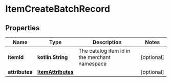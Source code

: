 
# ItemCreateBatchRecord

## Properties
Name | Type | Description | Notes
------------ | ------------- | ------------- | -------------
**itemId** | **kotlin.String** | The catalog item id in the merchant namespace |  [optional]
**attributes** | [**ItemAttributes**](ItemAttributes.md) |  |  [optional]



